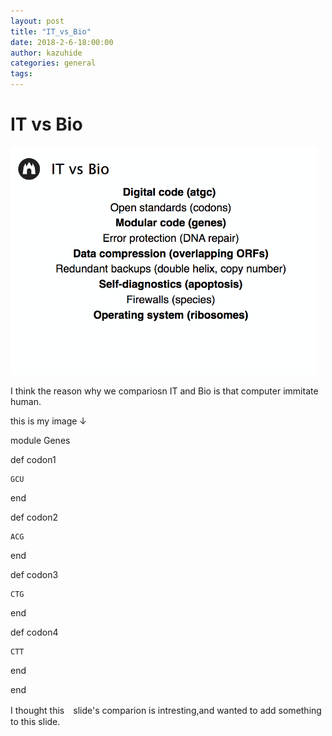 ```yaml
---
layout: post
title: "IT_vs_Bio"
date: 2018-2-6-18:00:00
author: kazuhide
categories: general
tags: 
---
```

# IT vs Bio

![it_bio](/images/it_bio.jpg)


I think the reason why we compariosn IT and Bio is that computer immitate human.

this is my image ↓

module Genes

  def codon1

    GCU

  end

  def codon2

    ACG

  end

  def codon3

    CTG

  end

  def codon4

    CTT

  end

end

I thought this　slide's comparion is intresting,and wanted to add something to this slide.

